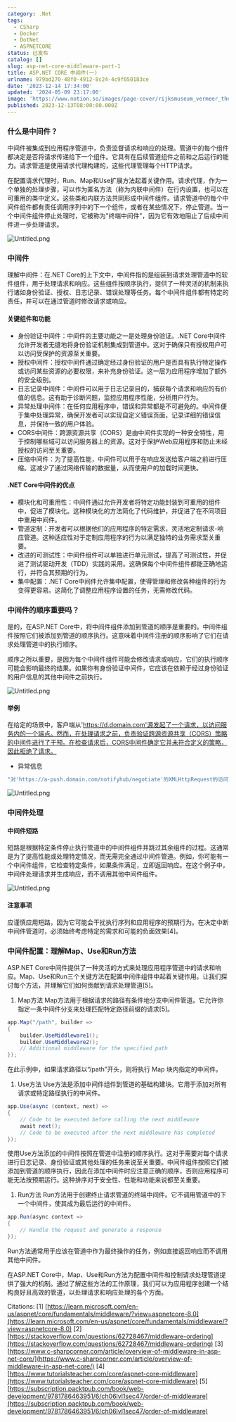 ```yaml
---
category: .Net
tags:
  - CSharp
  - Docker
  - DotNet
  - ASPNETCORE
status: 已发布
catalog: []
slug: asp-net-core-middleware-part-1
title: ASP.NET CORE 中间件(一)
urlname: 979bd270-48f0-4912-8c24-4c9f050183ce
date: '2023-12-14 17:34:00'
updated: '2024-05-09 23:17:00'
image: 'https://www.notion.so/images/page-cover/rijksmuseum_vermeer_the_milkmaid.jpg'
published: 2023-12-13T08:00:00.000Z
---
```


### 什么是中间件？


中间件被集成到应用程序管道中，负责监督请求和响应的处理。管道中的每个组件都决定是否将请求传递给下一个组件。它具有在后续管道组件之前和之后运行的能力。请求管道是使用请求代理构建的，这些代理管理每个HTTP请求。


在配置请求代理时，Run、Map和Use扩展方法起着关键作用。请求代理，作为一个单独的处理步骤，可以作为匿名方法（称为内联中间件）在行内设置，也可以在可重用的类中定义。这些类和内联方法共同形成中间件组件。请求管道中的每个中间件组件都有责任调用序列中的下一个组件，或者在某些情况下，停止管道。当一个中间件组件停止处理时，它被称为"终端中间件"，因为它有效地阻止了后续中间件进一步处理请求。


![Untitled.png](https://prod-files-secure.s3.us-west-2.amazonaws.com/5d24fe63-e567-4804-86f9-9fdc62e13082/da807807-d02d-4fa1-86b6-db45e4678714/Untitled.png?X-Amz-Algorithm=AWS4-HMAC-SHA256&X-Amz-Content-Sha256=UNSIGNED-PAYLOAD&X-Amz-Credential=ASIAZI2LB466TLT3WYIP%2F20250214%2Fus-west-2%2Fs3%2Faws4_request&X-Amz-Date=20250214T053702Z&X-Amz-Expires=3600&X-Amz-Security-Token=IQoJb3JpZ2luX2VjEP7%2F%2F%2F%2F%2F%2F%2F%2F%2F%2FwEaCXVzLXdlc3QtMiJHMEUCIE3jvpZYR4TI%2BJ7qsj78cWgUIO5intUQFlr4a8xWQPjOAiEAqzG%2Fce5VULxGnlnHa7oCs4QB4kFWf7rS3f1EzJemkAkq%2FwMIJxAAGgw2Mzc0MjMxODM4MDUiDL65NdU6J2Eq96YojCrcA49wyiXqJV7dLqzVu0v%2BHpJN4qfjx86TP4hmmveI5MqanxeJBqd3hHnqlhiTk1AHjZYsVQ1tMThaoP8q2fK6VOHEcMEUEVtHpV5f3D43JYjcoSeFVOPBzhDpm3zBdSq7g95F1tX0zZCg%2FIpbVFk2llMi4OzKyMnPoKUW7sEYqjaC0Jtjz79Apxc%2FLRbqbIkWsBNuR77UiTH7dV3lsjreW6uItkPcwpjkV1ivwKu38e5NJa7EbfkNCeet5Mojan0Q0CJ4B0KK%2BkU%2B5zaw9NvW86mXz4G5GpXBMj0LJQ%2FQmsyBqyYFaLxJIo0s54PuNzkjjpq8rZfR1hVMFDTpYbpQm0awv2H0gCKwBmHiHkvpSWeNMuFL%2B%2B8%2BmIlPdgm1vXR0vMc723c09RJq63lJEKISwRKxpll2r3FbbZqWqU5Fxn1uobwglKP4ySYKLyYo5sVZC7t6m363KXEFGbX3V0%2FNan9xmGIafKOPLekA8Iw1hrlILYfh9WuOLtzpUZ1PyLE4kGt0sUO1IaLsP%2FOnQYxxMusVqSn4LbNg7FFWFVlI5ea%2F7n%2BHb3eq%2B1MqIv7jMIgCuHYzcsk%2FU0doW5JdfM1b66M171TkrZqkkLg7S2cSRizXLHWAQ3fHZ0BzoM9EMNapu70GOqUBfLJCIyB8EPanOdBG5sVz6nbGMQq5pmLK0DPrKiQrV4PbW1Hnn%2BCYmGazb5CnVuOX3hQLicPYUfaKYZVfqdAATiFu6Bm1O6WJoVuq8mGD3k87eRm2MHolR8glr%2FTff5NQZpJuU7g9ggHOx1sUFD5VX%2FuvCr6vdSCQjs4KzprlFGg5qmu4Qo5RYcHK%2BdowffQgy%2BOitLLbLfSLol9rZZStaFKPdG8C&X-Amz-Signature=dc7783f9a109adbc96ca9841a3aee7e51a1dc13bb698e474011ca7bf2fb1a70a&X-Amz-SignedHeaders=host&x-id=GetObject)


### 中间件


理解中间件：在.NET Core的上下文中，中间件指的是组装到请求处理管道中的软件组件，用于处理请求和响应。这些组件按顺序执行，提供了一种灵活的机制来执行诸如身份验证、授权、日志记录、错误处理等任务。每个中间件组件都有特定的责任，并可以在通过管道时修改请求或响应。


#### 关键组件和功能

- 身份验证中间件：中间件的主要功能之一是处理身份验证。.NET Core中间件允许开发者无缝地将身份验证机制集成到管道中。这对于确保只有授权用户可以访问受保护的资源至关重要。
- 授权中间件：授权中间件通过确定经过身份验证的用户是否具有执行特定操作或访问某些资源的必要权限，来补充身份验证。这一层为应用程序增加了额外的安全级别。
- 日志记录中间件：中间件可以用于日志记录目的，捕获每个请求和响应的有价值的信息。这有助于诊断问题，监控应用程序性能，分析用户行为。
- 异常处理中间件：在任何应用程序中，错误和异常都是不可避免的。中间件便于集中处理异常，确保开发者可以实现自定义错误页面，记录详细的错误信息，并保持一致的用户体验。
- CORS中间件：跨源资源共享（CORS）是由中间件实现的一种安全特性，用于控制哪些域可以访问服务器上的资源。这对于保护Web应用程序和防止未经授权的访问至关重要。
- 压缩中间件：为了提高性能，中间件可以用于在响应发送给客户端之前进行压缩。这减少了通过网络传输的数据量，从而使用户的加载时间更快。

#### .NET Core中间件的优点

- 模块化和可重用性：中间件通过允许开发者将特定功能封装到可重用的组件中，促进了模块化。这种模块化的方法简化了代码维护，并促进了在不同项目中重用中间件。
- 管道定制：开发者可以根据他们的应用程序的特定需求，灵活地定制请求-响应管道。这种适应性对于定制应用程序的行为以满足独特的业务需求至关重要。
- 改进的可测试性：中间件组件可以单独进行单元测试，提高了可测试性，并促进了测试驱动开发（TDD）实践的采用。这确保每个中间件组件都能正确地运行，并符合其预期的行为。
- 集中配置：.NET Core中间件允许集中配置，使得管理和修改各种组件的行为变得更容易。这简化了调整应用程序设置的任务，无需修改代码。

### 中间件的顺序重要吗？


是的，在ASP.NET Core中，将中间件组件添加到管道的顺序是重要的。中间件组件按照它们被添加到管道的顺序执行。这意味着中间件注册的顺序影响了它们在请求处理管道中的执行顺序。


顺序之所以重要，是因为每个中间件组件可能会修改请求或响应，它们的执行顺序可能会影响最终的结果。如果你有身份验证中间件，它应该在依赖于经过身份验证的用户信息的其他中间件之前执行。


![Untitled.png](https://prod-files-secure.s3.us-west-2.amazonaws.com/5d24fe63-e567-4804-86f9-9fdc62e13082/24f795a2-1c5a-4a6b-a0d8-2afb160076f1/Untitled.png?X-Amz-Algorithm=AWS4-HMAC-SHA256&X-Amz-Content-Sha256=UNSIGNED-PAYLOAD&X-Amz-Credential=ASIAZI2LB466TLT3WYIP%2F20250214%2Fus-west-2%2Fs3%2Faws4_request&X-Amz-Date=20250214T053702Z&X-Amz-Expires=3600&X-Amz-Security-Token=IQoJb3JpZ2luX2VjEP7%2F%2F%2F%2F%2F%2F%2F%2F%2F%2FwEaCXVzLXdlc3QtMiJHMEUCIE3jvpZYR4TI%2BJ7qsj78cWgUIO5intUQFlr4a8xWQPjOAiEAqzG%2Fce5VULxGnlnHa7oCs4QB4kFWf7rS3f1EzJemkAkq%2FwMIJxAAGgw2Mzc0MjMxODM4MDUiDL65NdU6J2Eq96YojCrcA49wyiXqJV7dLqzVu0v%2BHpJN4qfjx86TP4hmmveI5MqanxeJBqd3hHnqlhiTk1AHjZYsVQ1tMThaoP8q2fK6VOHEcMEUEVtHpV5f3D43JYjcoSeFVOPBzhDpm3zBdSq7g95F1tX0zZCg%2FIpbVFk2llMi4OzKyMnPoKUW7sEYqjaC0Jtjz79Apxc%2FLRbqbIkWsBNuR77UiTH7dV3lsjreW6uItkPcwpjkV1ivwKu38e5NJa7EbfkNCeet5Mojan0Q0CJ4B0KK%2BkU%2B5zaw9NvW86mXz4G5GpXBMj0LJQ%2FQmsyBqyYFaLxJIo0s54PuNzkjjpq8rZfR1hVMFDTpYbpQm0awv2H0gCKwBmHiHkvpSWeNMuFL%2B%2B8%2BmIlPdgm1vXR0vMc723c09RJq63lJEKISwRKxpll2r3FbbZqWqU5Fxn1uobwglKP4ySYKLyYo5sVZC7t6m363KXEFGbX3V0%2FNan9xmGIafKOPLekA8Iw1hrlILYfh9WuOLtzpUZ1PyLE4kGt0sUO1IaLsP%2FOnQYxxMusVqSn4LbNg7FFWFVlI5ea%2F7n%2BHb3eq%2B1MqIv7jMIgCuHYzcsk%2FU0doW5JdfM1b66M171TkrZqkkLg7S2cSRizXLHWAQ3fHZ0BzoM9EMNapu70GOqUBfLJCIyB8EPanOdBG5sVz6nbGMQq5pmLK0DPrKiQrV4PbW1Hnn%2BCYmGazb5CnVuOX3hQLicPYUfaKYZVfqdAATiFu6Bm1O6WJoVuq8mGD3k87eRm2MHolR8glr%2FTff5NQZpJuU7g9ggHOx1sUFD5VX%2FuvCr6vdSCQjs4KzprlFGg5qmu4Qo5RYcHK%2BdowffQgy%2BOitLLbLfSLol9rZZStaFKPdG8C&X-Amz-Signature=cdb393886b13d3474271b3ca5a16811503198f47abe0e1af54d66fccf8e86d8e&X-Amz-SignedHeaders=host&x-id=GetObject)


#### 举例


在给定的场景中，客户端从'https://d.domain.com'源发起了一个请求，以访问服务内的一个端点。然而，在处理请求之前，负责验证跨源资源共享（CORS）策略的中间件进行了干预。在检查请求后，CORS中间件确定它并未符合定义的策略，因此拒绝了请求。

- 异常信息

```c#
"对'https://a-push.domain.com/notifyhub/negotiate'的XMLHttpRequest的访问，源自'https://d.domain.com'，已被CORS策略阻止：预检请求的响应未通过访问控制检查：请求的资源上没有'Access-Control-Allow-Origin'头。"[1][2][3]
```


![Untitled.png](https://prod-files-secure.s3.us-west-2.amazonaws.com/5d24fe63-e567-4804-86f9-9fdc62e13082/371d9517-dafe-4432-94b7-2d14d1593167/Untitled.png?X-Amz-Algorithm=AWS4-HMAC-SHA256&X-Amz-Content-Sha256=UNSIGNED-PAYLOAD&X-Amz-Credential=ASIAZI2LB466TLT3WYIP%2F20250214%2Fus-west-2%2Fs3%2Faws4_request&X-Amz-Date=20250214T053702Z&X-Amz-Expires=3600&X-Amz-Security-Token=IQoJb3JpZ2luX2VjEP7%2F%2F%2F%2F%2F%2F%2F%2F%2F%2FwEaCXVzLXdlc3QtMiJHMEUCIE3jvpZYR4TI%2BJ7qsj78cWgUIO5intUQFlr4a8xWQPjOAiEAqzG%2Fce5VULxGnlnHa7oCs4QB4kFWf7rS3f1EzJemkAkq%2FwMIJxAAGgw2Mzc0MjMxODM4MDUiDL65NdU6J2Eq96YojCrcA49wyiXqJV7dLqzVu0v%2BHpJN4qfjx86TP4hmmveI5MqanxeJBqd3hHnqlhiTk1AHjZYsVQ1tMThaoP8q2fK6VOHEcMEUEVtHpV5f3D43JYjcoSeFVOPBzhDpm3zBdSq7g95F1tX0zZCg%2FIpbVFk2llMi4OzKyMnPoKUW7sEYqjaC0Jtjz79Apxc%2FLRbqbIkWsBNuR77UiTH7dV3lsjreW6uItkPcwpjkV1ivwKu38e5NJa7EbfkNCeet5Mojan0Q0CJ4B0KK%2BkU%2B5zaw9NvW86mXz4G5GpXBMj0LJQ%2FQmsyBqyYFaLxJIo0s54PuNzkjjpq8rZfR1hVMFDTpYbpQm0awv2H0gCKwBmHiHkvpSWeNMuFL%2B%2B8%2BmIlPdgm1vXR0vMc723c09RJq63lJEKISwRKxpll2r3FbbZqWqU5Fxn1uobwglKP4ySYKLyYo5sVZC7t6m363KXEFGbX3V0%2FNan9xmGIafKOPLekA8Iw1hrlILYfh9WuOLtzpUZ1PyLE4kGt0sUO1IaLsP%2FOnQYxxMusVqSn4LbNg7FFWFVlI5ea%2F7n%2BHb3eq%2B1MqIv7jMIgCuHYzcsk%2FU0doW5JdfM1b66M171TkrZqkkLg7S2cSRizXLHWAQ3fHZ0BzoM9EMNapu70GOqUBfLJCIyB8EPanOdBG5sVz6nbGMQq5pmLK0DPrKiQrV4PbW1Hnn%2BCYmGazb5CnVuOX3hQLicPYUfaKYZVfqdAATiFu6Bm1O6WJoVuq8mGD3k87eRm2MHolR8glr%2FTff5NQZpJuU7g9ggHOx1sUFD5VX%2FuvCr6vdSCQjs4KzprlFGg5qmu4Qo5RYcHK%2BdowffQgy%2BOitLLbLfSLol9rZZStaFKPdG8C&X-Amz-Signature=2a4249440406efd50a1425cdec991af095a8c506493c3c14754672ae0f6c3516&X-Amz-SignedHeaders=host&x-id=GetObject)


### 中间件处理


#### 中间件短路
短路是根据特定条件停止执行管道中的中间件组件并跳过其余组件的过程。这通常是为了提高性能或处理特定情况，而无需完全通过中间件管道。例如，你可能有一个中间件组件，它检查特定条件，如果条件满足，立即返回响应。在这个例子中，中间件处理请求并生成响应，而不调用其他中间件组件。


![Untitled.png](https://prod-files-secure.s3.us-west-2.amazonaws.com/5d24fe63-e567-4804-86f9-9fdc62e13082/e8a1d943-cb51-4723-936e-23c6af2fb0f9/Untitled.png?X-Amz-Algorithm=AWS4-HMAC-SHA256&X-Amz-Content-Sha256=UNSIGNED-PAYLOAD&X-Amz-Credential=ASIAZI2LB466TLT3WYIP%2F20250214%2Fus-west-2%2Fs3%2Faws4_request&X-Amz-Date=20250214T053702Z&X-Amz-Expires=3600&X-Amz-Security-Token=IQoJb3JpZ2luX2VjEP7%2F%2F%2F%2F%2F%2F%2F%2F%2F%2FwEaCXVzLXdlc3QtMiJHMEUCIE3jvpZYR4TI%2BJ7qsj78cWgUIO5intUQFlr4a8xWQPjOAiEAqzG%2Fce5VULxGnlnHa7oCs4QB4kFWf7rS3f1EzJemkAkq%2FwMIJxAAGgw2Mzc0MjMxODM4MDUiDL65NdU6J2Eq96YojCrcA49wyiXqJV7dLqzVu0v%2BHpJN4qfjx86TP4hmmveI5MqanxeJBqd3hHnqlhiTk1AHjZYsVQ1tMThaoP8q2fK6VOHEcMEUEVtHpV5f3D43JYjcoSeFVOPBzhDpm3zBdSq7g95F1tX0zZCg%2FIpbVFk2llMi4OzKyMnPoKUW7sEYqjaC0Jtjz79Apxc%2FLRbqbIkWsBNuR77UiTH7dV3lsjreW6uItkPcwpjkV1ivwKu38e5NJa7EbfkNCeet5Mojan0Q0CJ4B0KK%2BkU%2B5zaw9NvW86mXz4G5GpXBMj0LJQ%2FQmsyBqyYFaLxJIo0s54PuNzkjjpq8rZfR1hVMFDTpYbpQm0awv2H0gCKwBmHiHkvpSWeNMuFL%2B%2B8%2BmIlPdgm1vXR0vMc723c09RJq63lJEKISwRKxpll2r3FbbZqWqU5Fxn1uobwglKP4ySYKLyYo5sVZC7t6m363KXEFGbX3V0%2FNan9xmGIafKOPLekA8Iw1hrlILYfh9WuOLtzpUZ1PyLE4kGt0sUO1IaLsP%2FOnQYxxMusVqSn4LbNg7FFWFVlI5ea%2F7n%2BHb3eq%2B1MqIv7jMIgCuHYzcsk%2FU0doW5JdfM1b66M171TkrZqkkLg7S2cSRizXLHWAQ3fHZ0BzoM9EMNapu70GOqUBfLJCIyB8EPanOdBG5sVz6nbGMQq5pmLK0DPrKiQrV4PbW1Hnn%2BCYmGazb5CnVuOX3hQLicPYUfaKYZVfqdAATiFu6Bm1O6WJoVuq8mGD3k87eRm2MHolR8glr%2FTff5NQZpJuU7g9ggHOx1sUFD5VX%2FuvCr6vdSCQjs4KzprlFGg5qmu4Qo5RYcHK%2BdowffQgy%2BOitLLbLfSLol9rZZStaFKPdG8C&X-Amz-Signature=a2308291647dcd78ad5f8173521d4966bc8218031cdc5aeb7d85663c7c467036&X-Amz-SignedHeaders=host&x-id=GetObject)


#### 注意事项


应谨慎应用短路，因为它可能会干扰执行序列和应用程序的预期行为。在决定中断中间件管道时，必须始终考虑特定的需求和可能的负面效果[4]。


### 中间件配置：理解Map、Use和Run方法


ASP.NET Core中间件提供了一种灵活的方式来处理应用程序管道中的请求和响应。Map、Use和Run三个关键方法在配置中间件组件中起着关键作用。让我们探讨每个方法，并理解它们如何贡献到请求处理管道[5]。

1. Map方法
Map方法用于根据请求的路径有条件地分支中间件管道。它允许你指定一条中间件分支来处理匹配特定路径前缀的请求[5]。

```c#
app.Map("/path", builder =>
{
    builder.UseMiddleware1();
    builder.UseMiddleware2();
    // Additional middleware for the specified path
});
```


在此示例中，如果请求路径以“/path”开头，则将执行 Map 块内指定的中间件。

1. Use方法
Use方法是添加中间件组件到管道的基础构建块。它用于添加对所有请求或特定路径执行的中间件。

```c#
app.Use(async (context, next) =>
{
    // Code to be executed before calling the next middleware
    await next();
    // Code to be executed after the next middleware has completed
});
```


使用Use方法添加的中间件按照在管道中注册的顺序执行。这对于需要对每个请求进行日志记录、身份验证或其他处理的任务来说至关重要。中间件组件按照它们被添加到管道的顺序执行，因此在添加中间件时应注意正确的顺序，否则应用程序可能无法按预期运行。这种排序对于安全性、性能和功能来说都至关重要。

1. Run方法
Run方法用于创建终止请求管道的终端中间件。它不调用管道中的下一个中间件，使其成为最后运行的中间件。

```c#
app.Run(async context =>
{
    // Handle the request and generate a response
});
```


Run方法通常用于应该在管道中作为最终操作的任务，例如直接返回响应而不调用其他中间件。


在ASP.NET Core中，Map、Use和Run方法为配置中间件和控制请求处理管道提供了强大的机制。通过了解这些方法的工作原理，我们可以为应用程序创建一个结构良好且高效的管道，以处理请求和响应处理的各个方面。


Citations:
[1] [https://learn.microsoft.com/en-us/aspnet/core/fundamentals/middleware/?view=aspnetcore-8.0](https://learn.microsoft.com/en-us/aspnet/core/fundamentals/middleware/?view=aspnetcore-8.0)
[2] [https://stackoverflow.com/questions/62728467/middleware-ordering](https://stackoverflow.com/questions/62728467/middleware-ordering)
[3] [https://www.c-sharpcorner.com/article/overview-of-middleware-in-asp-net-core/](https://www.c-sharpcorner.com/article/overview-of-middleware-in-asp-net-core/)
[4] [https://www.tutorialsteacher.com/core/aspnet-core-middleware](https://www.tutorialsteacher.com/core/aspnet-core-middleware)
[5] [https://subscription.packtpub.com/book/web-development/9781786463951/6/ch06lvl1sec47/order-of-middleware](https://subscription.packtpub.com/book/web-development/9781786463951/6/ch06lvl1sec47/order-of-middleware)

